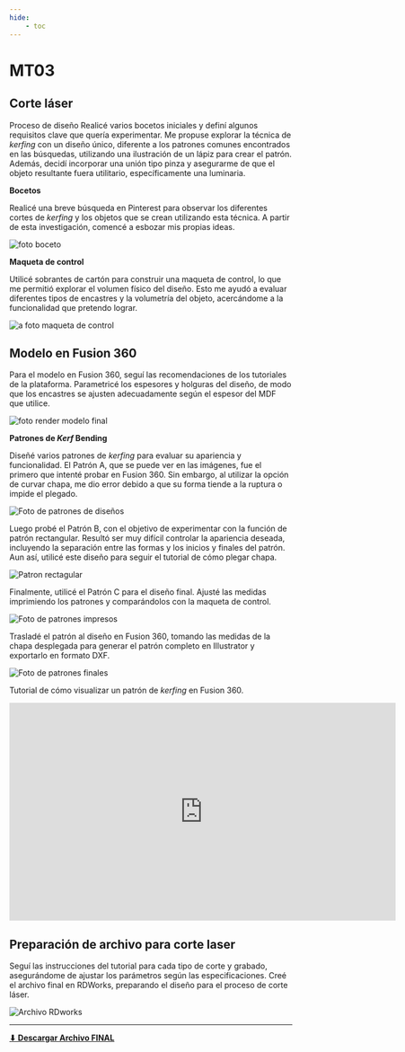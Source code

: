 ```yaml
---
hide:
    - toc
---
```


# MT03
## Corte láser

Proceso de diseño 
Realicé varios bocetos iniciales y definí algunos requisitos clave que quería experimentar. Me propuse explorar la técnica de *kerfing* con un diseño único, diferente a los patrones comunes encontrados en las búsquedas, utilizando una ilustración de un lápiz para crear el patrón. Además, decidí incorporar una unión tipo pinza y asegurarme de que el objeto resultante fuera utilitario, específicamente una luminaria.


**Bocetos**

Realicé una breve búsqueda en Pinterest para observar los diferentes cortes de *kerfing* y los objetos que se crean utilizando esta técnica. A partir de esta investigación, comencé a esbozar mis propias ideas.

![foto boceto](../images/MT03/BOCETOS.png)

**Maqueta de control**

Utilicé sobrantes de cartón para construir una maqueta de control, lo que me permitió explorar el volumen físico del diseño. Esto me ayudó a evaluar diferentes tipos de encastres y la volumetría del objeto, acercándome a la funcionalidad que pretendo lograr.

![a foto maqueta de control](<../images/MT03/FOTO MAQUETA.jpg>)

## Modelo en Fusion 360
Para el modelo en Fusion 360, seguí las recomendaciones de los tutoriales de la plataforma. Parametricé los espesores y holguras del diseño, de modo que los encastres se ajusten adecuadamente según el espesor del MDF que utilice.

![foto render modelo final](<../images/MT03/diseno final.png>)


**Patrones de *Kerf* Bending**

Diseñé varios patrones de *kerfing* para evaluar su apariencia y funcionalidad. El Patrón A, que se puede ver en las imágenes, fue el primero que intenté probar en Fusion 360. Sin embargo, al utilizar la opción de curvar chapa, me dio error debido a que su forma tiende a la ruptura o impide el plegado. 

![Foto de patrones de diseños](../images/MT03/pattern_disenos_.png)

Luego probé el Patrón B, con el objetivo de experimentar con la función de patrón rectangular. Resultó ser muy difícil controlar la apariencia deseada, incluyendo la separación entre las formas y los inicios y finales del patrón. Aun así, utilicé este diseño para seguir el tutorial de cómo plegar chapa.

![Patron rectagular](../images/MT03/patron_RECTANGULAR.png)

Finalmente, utilicé el Patrón C para el diseño final. Ajusté las medidas imprimiendo los patrones y comparándolos con la maqueta de control.

![Foto de patrones impresos](<../images/MT03/FOTO IMPRESIONES.jpg>)

Trasladé el patrón al diseño en Fusion 360, tomando las medidas de la chapa desplegada para generar el patrón completo en Illustrator y exportarlo en formato DXF.

![Foto de patrones finales](../images/MT03/patron_diseño-final.png)


Tutorial de cómo visualizar  un patrón de *kerfing* en Fusion 360.

<iframe width="688" height="388" src="https://www.youtube.com/embed/RV77efTrUrw?si=W8OYEgaKS8IcojfV" title="YouTube video player" frameborder="0" allow="accelerometer; autoplay; clipboard-write; encrypted-media; gyroscope; picture-in-picture; web-share" referrerpolicy="strict-origin-when-cross-origin" allowfullscreen></iframe>


## Preparación de archivo para corte laser
Seguí las instrucciones del tutorial para cada tipo de corte y grabado, asegurándome de ajustar los parámetros según las especificaciones. Creé el archivo final en RDWorks, preparando el diseño para el proceso de corte láser.

![ Archivo RDworks](../images/MT03/Preparcion_archivo.png)

----

**[⬇︎ Descargar Archivo FINAL](../Descargas/Corte_Edgardo_Saracho.zip)**
